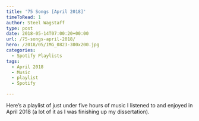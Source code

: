 ```yaml
---
title: '75 Songs [April 2018]'
timeToRead: 1 
author: Steel Wagstaff
type: post
date: 2018-05-14T07:00:20+00:00
url: /75-songs-april-2018/
hero: /2018/05/IMG_0823-300x200.jpg
categories:
  - Spotify Playlists
tags:
  - April 2018
  - Music
  - playlist
  - Spotify

---
```

Here&#8217;s a playlist of just under five hours of music I listened to and enjoyed in April 2018 (a lot of it as I was finishing up my dissertation).



&nbsp;